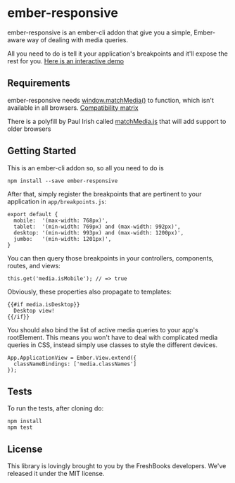 # ember-responsive

ember-responsive is an ember-cli addon that give you a simple, Ember-aware way
of dealing with media queries.

All you need to do is tell it your application's breakpoints and it'll expose the rest for you.
[Here is an interactive demo](https://www.justinbull.ca/ember-responsive-demo/)

## Requirements

ember-responsive needs [window.matchMedia()](https://developer.mozilla.org/en-US/docs/Web/API/Window.matchMedia)
to function, which isn't available in all browsers. [Compatibility matrix](http://caniuse.com/#feat=matchmedia)

There is a polyfill by Paul Irish called [matchMedia.js](https://github.com/paulirish/matchMedia.js)
that will add support to older browsers

## Getting Started

This is an ember-cli addon so, so all you need to do is

```
npm install --save ember-responsive
```

After that, simply register the breakpoints that are pertinent to 
your application in `app/breakpoints.js`:

```
export default {
  mobile:  '(max-width: 768px)',
  tablet:  '(min-width: 769px) and (max-width: 992px)',
  desktop: '(min-width: 993px) and (max-width: 1200px)',
  jumbo:   '(min-width: 1201px)',
}
```

You can then query those breakpoints in your controllers, components,
routes, and views:

```
this.get('media.isMobile'); // => true
```

Obviously, these properties also propagate to templates:

```
{{#if media.isDesktop}}
  Desktop view!
{{/if}}
```

You should also bind the list of active media queries to your app's
rootElement. This means you won't have to deal with complicated media
queries in CSS, instead simply use classes to style the different devices.

```
App.ApplicationView = Ember.View.extend({
  classNameBindings: ['media.classNames']
});
```

## Tests

To run the tests, after cloning do:

```
npm install
npm test
```

## License

This library is lovingly brought to you by the FreshBooks developers.
We've released it under the MIT license.

